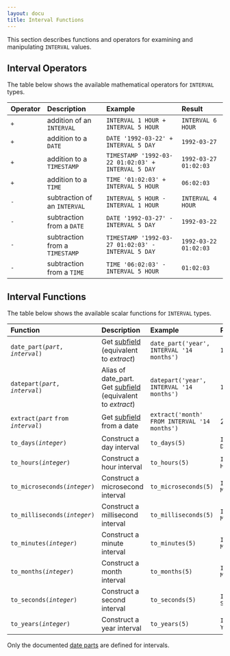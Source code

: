 ```yaml
---
layout: docu
title: Interval Functions
---
```


This section describes functions and operators for examining and manipulating `INTERVAL` values.

## Interval Operators

The table below shows the available mathematical operators for `INTERVAL` types.

| Operator | Description | Example | Result |
|:-|:--|:----|:--|
| `+` | addition of an `INTERVAL` | `INTERVAL 1 HOUR + INTERVAL 5 HOUR` | `INTERVAL 6 HOUR` |
| `+` | addition to a `DATE` | `DATE '1992-03-22' + INTERVAL 5 DAY` | `1992-03-27` |
| `+` | addition to a `TIMESTAMP` | `TIMESTAMP '1992-03-22 01:02:03' + INTERVAL 5 DAY` | `1992-03-27 01:02:03` |
| `+` | addition to a `TIME` | `TIME '01:02:03' + INTERVAL 5 HOUR` | `06:02:03` |
| `-` | subtraction of an `INTERVAL` | `INTERVAL 5 HOUR - INTERVAL 1 HOUR` | `INTERVAL 4 HOUR` |
| `-` | subtraction from a `DATE` | `DATE '1992-03-27' - INTERVAL 5 DAY` | `1992-03-22` |
| `-` | subtraction from a `TIMESTAMP` | `TIMESTAMP '1992-03-27 01:02:03' - INTERVAL 5 DAY` | `1992-03-22 01:02:03` |
| `-` | subtraction from a `TIME` | `TIME '06:02:03' - INTERVAL 5 HOUR` | `01:02:03` |

## Interval Functions

The table below shows the available scalar functions for `INTERVAL` types.

| Function | Description | Example | Result |
|:--|:--|:---|:--|
| `date_part(`*`part`*`, `*`interval`*`)` | Get [subfield](../../sql/functions/datepart) (equivalent to *extract*) | `date_part('year', INTERVAL '14 months')` | `1` |
| `datepart(`*`part`*`, `*`interval`*`)` | Alias of date_part. Get [subfield](../../sql/functions/datepart) (equivalent to *extract*) | `datepart('year', INTERVAL '14 months')` | `1` |
| `extract(`*`part`* `from` *`interval`*`)` | Get [subfield](../../sql/functions/datepart) from a date | `extract('month' FROM INTERVAL '14 months')` | 2 |
| `to_days(`*`integer`*`)` | Construct a day interval | `to_days(5)` | `INTERVAL 5 DAY` |
| `to_hours(`*`integer`*`)` | Construct a hour interval | `to_hours(5)` | `INTERVAL 5 HOUR` |
| `to_microseconds(`*`integer`*`)` | Construct a microsecond interval | `to_microseconds(5)` | `INTERVAL 5 MICROSECOND` |
| `to_milliseconds(`*`integer`*`)` | Construct a millisecond interval | `to_milliseconds(5)` | `INTERVAL 5 MILLISECOND` |
| `to_minutes(`*`integer`*`)` | Construct a minute interval | `to_minutes(5)` | `INTERVAL 5 MINUTE` |
| `to_months(`*`integer`*`)` | Construct a month interval | `to_months(5)` | `INTERVAL 5 MONTH` |
| `to_seconds(`*`integer`*`)` | Construct a second interval | `to_seconds(5)` | `INTERVAL 5 SECOND` |
| `to_years(`*`integer`*`)` | Construct a year interval | `to_years(5)` | `INTERVAL 5 YEAR` |

Only the documented [date parts](../../sql/functions/datepart) are defined for intervals.
